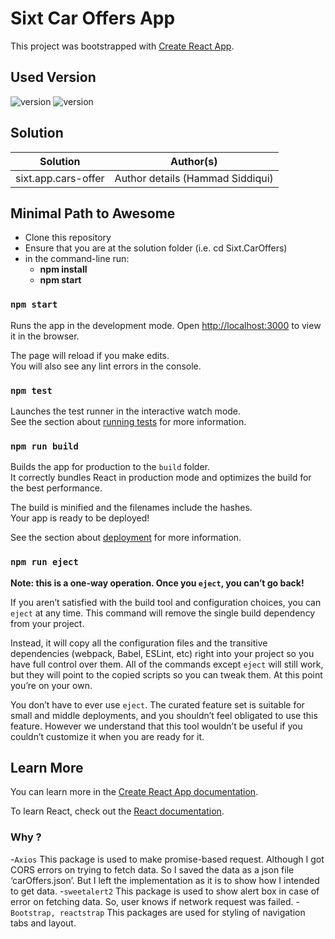 # Sixt Car Offers App

This project was bootstrapped with [Create React App](https://github.com/facebook/create-react-app).

## Used Version

![version](https://img.shields.io/badge/node-%4014.18.1-green)
![version](https://img.shields.io/badge/react-%4017.0.2-blue)

## Solution

Solution|Author(s)
--------|---------
sixt.app.cars-offer | Author details (Hammad Siddiqui)

## Minimal Path to Awesome

- Clone this repository
- Ensure that you are at the solution folder (i.e. cd Sixt.CarOffers)
- in the command-line run:
  - **npm install**
  - **npm start**

### `npm start`

Runs the app in the development mode.
Open [http://localhost:3000](http://localhost:3000) to view it in the browser.

The page will reload if you make edits.\
You will also see any lint errors in the console.

### `npm test`

Launches the test runner in the interactive watch mode.\
See the section about [running tests](https://facebook.github.io/create-react-app/docs/running-tests) for more information.

### `npm run build`

Builds the app for production to the `build` folder.\
It correctly bundles React in production mode and optimizes the build for the best performance.

The build is minified and the filenames include the hashes.\
Your app is ready to be deployed!

See the section about [deployment](https://facebook.github.io/create-react-app/docs/deployment) for more information.

### `npm run eject`

**Note: this is a one-way operation. Once you `eject`, you can’t go back!**

If you aren’t satisfied with the build tool and configuration choices, you can `eject` at any time. This command will remove the single build dependency from your project.

Instead, it will copy all the configuration files and the transitive dependencies (webpack, Babel, ESLint, etc) right into your project so you have full control over them. All of the commands except `eject` will still work, but they will point to the copied scripts so you can tweak them. At this point you’re on your own.

You don’t have to ever use `eject`. The curated feature set is suitable for small and middle deployments, and you shouldn’t feel obligated to use this feature. However we understand that this tool wouldn’t be useful if you couldn’t customize it when you are ready for it.

## Learn More

You can learn more in the [Create React App documentation](https://facebook.github.io/create-react-app/docs/getting-started).

To learn React, check out the [React documentation](https://reactjs.org/).

### Why ?

-`Axios`
  This package is used to make promise-based request. Although I got CORS errors on trying to fetch data. So I saved the data as a json file ‘carOffers.json’. 
  But I left the implementation as it is to show how I intended to get data.
-`sweetalert2`
  This package is used to show alert box in case of error on fetching data. So, user knows if network request was failed.
-`Bootstrap, reactstrap`
  This packages are used for styling of navigation tabs and layout.

